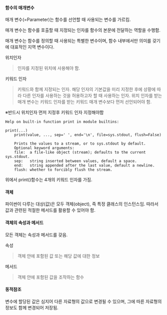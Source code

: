 #### 함수의 매개변수

매개 변수(=Parameter)는 함수를 선언할 때 사용되는 변수를 가르킴.

매개 변수는 함수를 호출할 때 지정되는 인자를 함수의 본문에 전달하는 역할을 수행함.

매개 변수는 함수를 정의할 때 사용되는 특별한 변수이며, 함수 내부에서만 의미를 갖기에 대표적인 지역 변수이다.

위치인자
>인자를 지정된 위치에 사용해야 함.

키워드 인자 
>키워드와 함께 지정되는 인자. 해당 인자의 기본값을 미리 지정한 후에 상황에 따라 다른 인자를 사용하는 것을 허용하고자 할 때 사용하는 인자. 위치 인자를 받는 매개 변수는 키워드 인자를 받는 키워드 매개 변수보다 먼저 선언되어야 함.

※반드시 위치인자 먼저 지정후 키워드 인자 지정해야함
```
Help on built-in function print in module builtins:

print(...)
    print(value, ..., sep=' ', end='\n', file=sys.stdout, flush=False)
    
    Prints the values to a stream, or to sys.stdout by default.
    Optional keyword arguments:
    file:  a file-like object (stream); defaults to the current sys.stdout.
    sep:   string inserted between values, default a space.
    end:   string appended after the last value, default a newline.
    flush: whether to forcibly flush the stream.
```
위에서 print()함수는 4개의 키워드 인자를 가짐.

#### 객체

파이썬이 다루는 대상(값)은 모두 객체(object), 즉 특정 클래스의 인스턴스임. 따라서 값과 관련된 적절한 메서드를 활용할 수 있어야 함.

#### 객체의 속성과 메서드

모든 객체는 속성과 메서드를 갖음.

속성
> 객체 안에 포함된 값 또는 해당 값에 대한 정보

메서드
> 객체 안에 포함된 값을 조작하는 함수

#### 동적참조

변수에 할당된 값은 심지어 다른 자료형의 값으로 변경될 수 있으며, 그에 따른 자료형의 정보도 함께 변경되어 저장됨.
